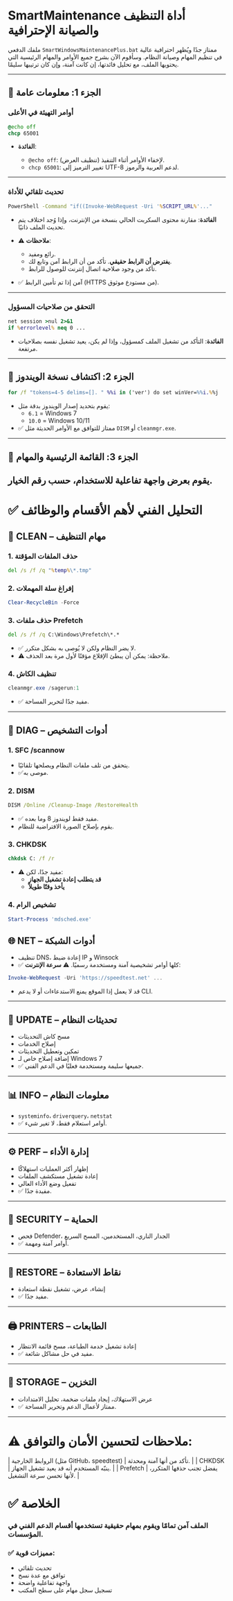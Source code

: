 # SmartMaintenance أداة التنظيف والصيانة الإحترافية 
ملفك الدفعي `SmartWindowsMaintenancePlus.bat` ممتاز جدًا ويُظهر احترافية عالية في تنظيم المهام وصيانة النظام. وسأقوم الآن بشرح جميع الأوامر والمهام الرئيسية التي يحتويها الملف، مع تحليل فائدتها، إن كانت آمنة، وإن كان ترتيبها سليمًا.

---

## 🔹 الجزء 1: معلومات عامة

### **أوامر التهيئة في الأعلى**

```bat
@echo off
chcp 65001
```

* **الفائدة**:

  * `@echo off`: لإخفاء الأوامر أثناء التنفيذ (تنظيف العرض).
  * `chcp 65001`: تغيير الترميز إلى UTF-8 لدعم العربية والرموز.

---

### **تحديث تلقائي للأداة**

```bat
PowerShell -Command "if((Invoke-WebRequest -Uri '%SCRIPT_URL%'..."
```

* **الفائدة**: مقارنة محتوى السكربت الحالي بنسخة من الإنترنت، وإذا وُجد اختلاف يتم تحديث الملف ذاتيًا.
* ⚠️ **ملاحظات**:

  * رائع ومفيد.
  * **يفترض أن الرابط حقيقي**. تأكد من أن الرابط آمن وتابع لك.
  * تأكد من وجود صلاحية اتصال إنترنت للوصول للرابط.
* ✅ آمن إذا تم تأمين الرابط (HTTPS من مستودع موثوق).
---
### **التحقق من صلاحيات المسؤول**
```bat
net session >nul 2>&1
if %errorlevel% neq 0 ...
```
* **الفائدة**: التأكد من تشغيل الملف كمسؤول، وإذا لم يكن، يعيد تشغيل نفسه بصلاحيات مرتفعة.

---

## 🔹 الجزء 2: اكتشاف نسخة الويندوز
```bat
for /f "tokens=4-5 delims=[]. " %%i in ('ver') do set winVer=%%i.%%j
```
* يقوم بتحديد إصدار الويندوز بدقة مثل:
  * `6.1` = Windows 7
  * `10.0` = Windows 10/11
* ✅ ممتاز للتوافق مع الأوامر الحديثة مثل `DISM` أو `cleanmgr.exe`.
---
## 🔹 الجزء 3: القائمة الرئيسية والمهام

يقوم بعرض واجهة تفاعلية للاستخدام، حسب رقم الخيار.
---
# ✅ التحليل الفني لأهم الأقسام والوظائف
## 🧹 CLEAN – مهام التنظيف
### 1. حذف الملفات المؤقتة

```bat
del /s /f /q "%temp%\*.tmp"
```
### 2. إفراغ سلة المهملات
```powershell
Clear-RecycleBin -Force
```
### 3. حذف ملفات Prefetch
```bat
del /s /f /q C:\Windows\Prefetch\*.*
```
* ✅ لا يضر النظام ولكن لا يُوصى به بشكل متكرر.
* ⚠️ ملاحظة: يمكن أن يبطئ الإقلاع مؤقتًا لأول مرة بعد الحذف.

### 4. تنظيف الكاش
```powershell
cleanmgr.exe /sagerun:1
```
* ✅ مفيد جدًا لتحرير المساحة.
---
## 🧰 DIAG – أدوات التشخيص

### 1. SFC /scannow
* يتحقق من تلف ملفات النظام ويصلحها تلقائيًا.
* ✅موصى به.

### 2. DISM

```bat
DISM /Online /Cleanup-Image /RestoreHealth
```
* ✅ مفيد فقط لويندوز 8 وما بعده.
* يقوم بإصلاح الصورة الافتراضية للنظام.
### 3. CHKDSK
```bat
chkdsk C: /f /r
```
* ⚠️ مفيد جدًا، لكن:
  * **قد يتطلب إعادة تشغيل الجهاز**
  * **يأخذ وقتًا طويلاً**
### 4. تشخيص الرام
```powershell
Start-Process 'mdsched.exe'
```

## 🌐 NET – أدوات الشبكة
* تنظيف DNS، إعادة ضبط IP و Winsock
* ✅ كلها أوامر تشخيصية آمنة ومستخدمة رسميًا.
⚠️ **سرعة الإنترنت**:
```powershell
Invoke-WebRequest -Uri 'https://speedtest.net' ...
```
* قد لا يعمل إذا الموقع يمنع الاستدعاءات أو لا يدعم CLI.
---

## 🔄 UPDATE – تحديثات النظام
* مسح كاش التحديثات
* إصلاح الخدمات
* تمكين وتعطيل التحديثات
* إضافة إصلاح خاص لـ Windows 7
* ✅ جميعها سليمة ومستخدمة فعليًا في الدعم الفني.
---

## 📊 INFO – معلومات النظام

* `systeminfo`، `driverquery`، `netstat`
* ✅ أوامر استعلام فقط، لا تغير شيء.
---
## ⚙️ PERF – إدارة الأداء

* إظهار أكثر العمليات استهلاكًا
* إعادة تشغيل مستكشف الملفات
* تفعيل وضع الأداء العالي
* ✅ مفيدة جدًا.

---

## 🔐 SECURITY – الحماية

* فحص Defender، الجدار الناري، المستخدمين، المسح السريع
* ✅ أوامر آمنة ومهمة.

---

## 🔄 RESTORE – نقاط الاستعادة

* إنشاء، عرض، تشغيل نقطة استعادة
* ✅ مفيد جدًا.

---

## 🖨️ PRINTERS – الطابعات

* إعادة تشغيل خدمة الطباعة، مسح قائمة الانتظار
* ✅ مفيد في حل مشاكل شائعة.

---

## 💾 STORAGE – التخزين

* عرض الاستهلاك، إيجاد ملفات ضخمة، تحليل الامتدادات
* ✅ ممتاز لأعمال الدعم وتحرير المساحة.

---

# ⚠️ ملاحظات لتحسين الأمان والتوافق:
| الروابط الخارجية (مثل GitHub، speedtest) | تأكد من أنها آمنة ومحدثة.                         |
| CHKDSK                                   | ينبّه المستخدم أنه قد يعيد تشغيل الجهاز.          |
| Prefetch                                 | يفضل تجنب حذفها المتكرر، لأنها تحسن سرعة التشغيل. |
# ✅ الخلاصة
### الملف آمن تمامًا ويقوم بمهام حقيقية تستخدمها أقسام الدعم الفني في المؤسسات.
### ✅ مميزات قوية:
* تحديث تلقائي
* توافق مع عدة نسخ
* واجهة تفاعلية واضحة
* تسجيل سجل مهام على سطح المكتب

